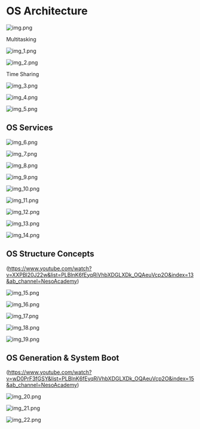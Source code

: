 # OS Architecture

![img.png](img.png)

Multitasking

![img_1.png](img_1.png)

![img_2.png](img_2.png)

Time Sharing

![img_3.png](img_3.png)

![img_4.png](img_4.png)

![img_5.png](img_5.png)

## OS Services

![img_6.png](img_6.png)

![img_7.png](img_7.png)

![img_8.png](img_8.png)

![img_9.png](img_9.png)

![img_10.png](img_10.png)

![img_11.png](img_11.png)

![img_12.png](img_12.png)

![img_13.png](img_13.png)

![img_14.png](img_14.png)

## OS Structure Concepts

(https://www.youtube.com/watch?v=XXPBl20J22w&list=PLBlnK6fEyqRiVhbXDGLXDk_OQAeuVcp2O&index=13&ab_channel=NesoAcademy)

![img_15.png](img_15.png)

![img_16.png](img_16.png)

![img_17.png](img_17.png)

![img_18.png](img_18.png)

![img_19.png](img_19.png)

## OS Generation & System Boot

(https://www.youtube.com/watch?v=wD0PrF3fGSY&list=PLBlnK6fEyqRiVhbXDGLXDk_OQAeuVcp2O&index=15&ab_channel=NesoAcademy)

![img_20.png](img_20.png)

![img_21.png](img_21.png)

![img_22.png](img_22.png)
